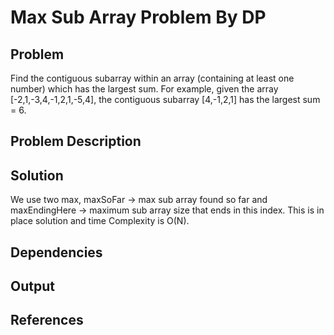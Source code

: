 # Max Sub Array Problem By DP


## Problem

 Find the contiguous subarray within an array (containing at least one number) which has the largest sum.
 For example, given the array [-2,1,-3,4,-1,2,1,-5,4],
 the contiguous subarray [4,-1,2,1] has the largest sum = 6.

## Problem Description

## Solution

 We use two max, maxSoFar -> max sub array found so far and maxEndingHere -> maximum sub array size that ends in this index. This is in place solution and time Complexity is O(N).

## Dependencies


## Output




## References
